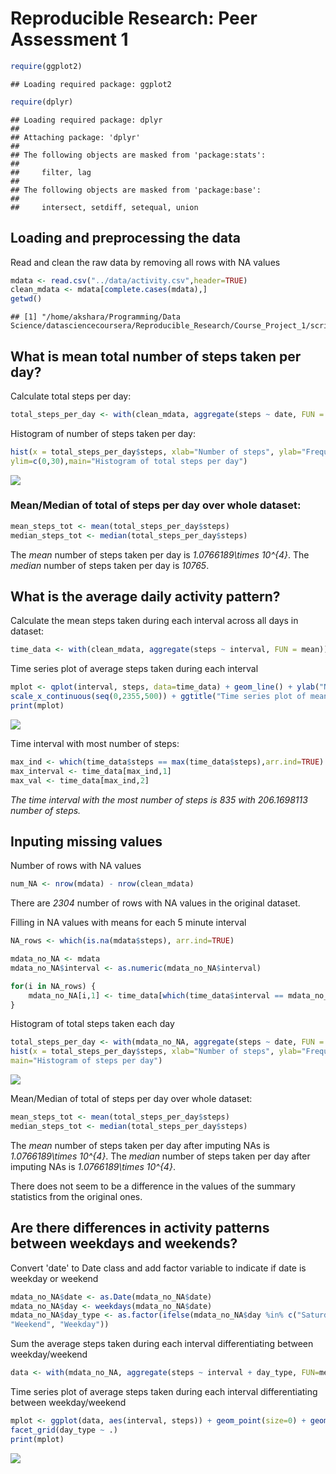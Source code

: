 # Reproducible Research: Peer Assessment 1


```r
require(ggplot2)
```

```
## Loading required package: ggplot2
```

```r
require(dplyr)
```

```
## Loading required package: dplyr
## 
## Attaching package: 'dplyr'
## 
## The following objects are masked from 'package:stats':
## 
##     filter, lag
## 
## The following objects are masked from 'package:base':
## 
##     intersect, setdiff, setequal, union
```

## Loading and preprocessing the data
Read and clean the raw data by removing all rows with NA values

```r
mdata <- read.csv("../data/activity.csv",header=TRUE)
clean_mdata <- mdata[complete.cases(mdata),]
getwd()
```

```
## [1] "/home/akshara/Programming/Data Science/datasciencecoursera/Reproducible_Research/Course_Project_1/scripts"
```

## What is mean total number of steps taken per day?
Calculate total steps per day:

```r
total_steps_per_day <- with(clean_mdata, aggregate(steps ~ date, FUN = sum))
```

Histogram of number of steps taken per day:

```r
hist(x = total_steps_per_day$steps, xlab="Number of steps", ylab="Frequency",
ylim=c(0,30),main="Histogram of total steps per day")
```

![](markdown_files/figure-html/unnamed-chunk-4-1.png) 

### Mean/Median of total of steps per day over whole dataset:

```r
mean_steps_tot <- mean(total_steps_per_day$steps)
median_steps_tot <- median(total_steps_per_day$steps)
```

The _mean_ number of steps taken per day is *1.0766189\times 10^{4}*.
The _median_ number of steps taken per day is *10765*.

## What is the average daily activity pattern?
Calculate the mean steps taken during each interval across all days in dataset:

```r
time_data <- with(clean_mdata, aggregate(steps ~ interval, FUN = mean))
```

Time series plot of average steps taken during each interval

```r
mplot <- qplot(interval, steps, data=time_data) + geom_line() + ylab("Number of steps") +xlab("Interval")+
scale_x_continuous(seq(0,2355,500)) + ggtitle("Time series plot of mean steps taken across all days")
print(mplot)
```

![](markdown_files/figure-html/unnamed-chunk-7-1.png) 

Time interval with most number of steps:


```r
max_ind <- which(time_data$steps == max(time_data$steps),arr.ind=TRUE)
max_interval <- time_data[max_ind,1]
max_val <- time_data[max_ind,2]
```

*The time interval with the most number of steps is 835 with 206.1698113 number of steps.*


## Inputing missing values
Number of rows with NA values

```r
num_NA <- nrow(mdata) - nrow(clean_mdata)
```

There are *2304* number of rows with NA values in the original dataset.


Filling in NA values with means for each 5 minute interval

```r
NA_rows <- which(is.na(mdata$steps), arr.ind=TRUE)

mdata_no_NA <- mdata
mdata_no_NA$interval <- as.numeric(mdata_no_NA$interval)

for(i in NA_rows) {
	mdata_no_NA[i,1] <- time_data[which(time_data$interval == mdata_no_NA[i,3], arr.ind=TRUE),2]
}
```

Histogram of total steps taken each day


```r
total_steps_per_day <- with(mdata_no_NA, aggregate(steps ~ date, FUN = sum))
hist(x = total_steps_per_day$steps, xlab="Number of steps", ylab="Frequency",ylim=c(0, 40),
main="Histogram of steps per day")
```

![](markdown_files/figure-html/unnamed-chunk-11-1.png) 

Mean/Median of total of steps per day over whole dataset:

```r
mean_steps_tot <- mean(total_steps_per_day$steps)
median_steps_tot <- median(total_steps_per_day$steps)
```

The _mean_ number of steps taken per day after imputing NAs is *1.0766189\times 10^{4}*.
The _median_ number of steps taken per day after imputing NAs is *1.0766189\times 10^{4}*.

There does not seem to be a difference in the values of the summary statistics from the original ones.

## Are there differences in activity patterns between weekdays and weekends?

Convert 'date' to Date class and add factor variable to indicate if date is weekday or weekend

```r
mdata_no_NA$date <- as.Date(mdata_no_NA$date)
mdata_no_NA$day <- weekdays(mdata_no_NA$date)
mdata_no_NA$day_type <- as.factor(ifelse(mdata_no_NA$day %in% c("Saturday", "Sunday"), 
"Weekend", "Weekday"))
```

Sum the average steps taken during each interval differentiating between weekday/weekend

```r
data <- with(mdata_no_NA, aggregate(steps ~ interval + day_type, FUN=mean))
```

Time series plot of average steps taken during each interval differentiating between weekday/weekend

```r
mplot <- ggplot(data, aes(interval, steps)) + geom_point(size=0) + geom_line() + 
facet_grid(day_type ~ .)
print(mplot)
```

![](markdown_files/figure-html/unnamed-chunk-15-1.png) 
